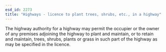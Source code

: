 ```yaml
---
esd_id: 2273
title: "Highways - licence to plant trees, shrubs, etc., in a highway"
---
```


The highway authority for a highway may permit the occupier or the owner of any premises adjoining the highway to plant and maintain, or to retain and maintain, trees, shrubs, plants or grass in such part of the highway as may be specified in the licence.

